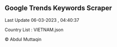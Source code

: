 

## Google Trends Keywords Scraper 
 
Last Update 06-03-2023 , 04:40:37

Country List :
VIETNAM.json



© Abdul Muttaqin 
